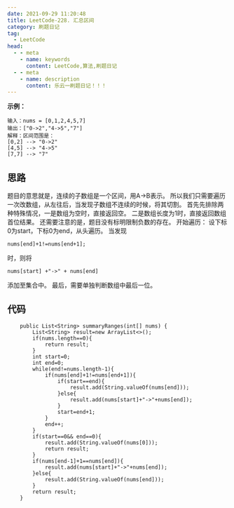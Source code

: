 ```yaml
---
date: 2021-09-29 11:20:48
title: LeetCode-228. 汇总区间
category: 刷题日记
tag:
  - LeetCode
head:
  - - meta
    - name: keywords
      content: LeetCode,算法,刷题日记
  - - meta
    - name: description
      content: 乐云一刷题日记！！！
---
```

**示例：**
```
输入：nums = [0,1,2,4,5,7]
输出：["0->2","4->5","7"]
解释：区间范围是：
[0,2] --> "0->2"
[4,5] --> "4->5"
[7,7] --> "7"

```
## 思路
题目的意思就是，连续的子数组是一个区间，用A->B表示。
所以我们只需要遍历一次改数组，从左往后，当发现子数组不连续的时候，将其切割。
首先先排除两种特殊情况，一是数组为空时，直接返回空。 二是数组长度为1时，直接返回数组首位结果。
还需要注意的是，题目没有标明限制负数的存在。
开始遍历：
设下标0为start，下标0为end，从头遍历。
当发现
```
nums[end]+1!=nums[end+1];
```
时，则将 
```
nums[start] +"->" + nums[end]
```
添加至集合中。
最后，需要单独判断数组中最后一位。
## 代码
```
    public List<String> summaryRanges(int[] nums) {
        List<String> result=new ArrayList<>();
        if(nums.length==0){
            return result;
        }
        int start=0;
        int end=0;
        while(end!=nums.length-1){
            if(nums[end]+1!=nums[end+1]){
                if(start==end){
                    result.add(String.valueOf(nums[end]));
                }else{
                    result.add(nums[start]+"->"+nums[end]);
                }
                start=end+1;
            }
            end++;
        }
        if(start==0&& end==0){
            result.add(String.valueOf(nums[0]));
            return result;
        }
        if(nums[end-1]+1==nums[end]){
            result.add(nums[start]+"->"+nums[end]);
        }else{
            result.add(String.valueOf(nums[end]));
        }
        return result;
    }
```
